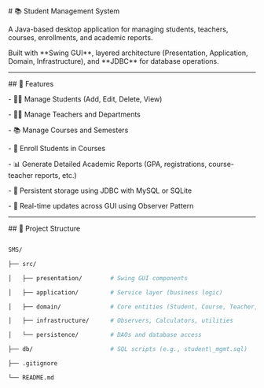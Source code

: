 \# 📚 Student Management System



A Java-based desktop application for managing students, teachers, courses, enrollments, and academic reports.  

Built with \*\*Swing GUI\*\*, layered architecture (Presentation, Application, Domain, Infrastructure), and \*\*JDBC\*\* for database operations.



---



\## 🎯 Features



\- 🧑‍🎓 Manage Students (Add, Edit, Delete, View)

\- 👨‍🏫 Manage Teachers and Departments

\- 📚 Manage Courses and Semesters

\- 📝 Enroll Students in Courses

\- 📊 Generate Detailed Academic Reports (GPA, registrations, course-teacher reports, etc.)

\- 💾 Persistent storage using JDBC with MySQL or SQLite

\- 🔔 Real-time updates across GUI using Observer Pattern



---



\## 🧱 Project Structure



```bash

SMS/

├── src/

│   ├── presentation/        # Swing GUI components

│   ├── application/         # Service layer (business logic)

│   ├── domain/              # Core entities (Student, Course, Teacher, etc.)

│   ├── infrastructure/      # Observers, Calculators, utilities

│   └── persistence/         # DAOs and database access

├── db/                      # SQL scripts (e.g., student\_mgmt.sql)

├── .gitignore

└── README.md



